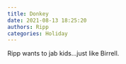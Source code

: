 ```yaml
---
title: Donkey
date: 2021-08-13 18:25:20
authors: Ripp
categories: Holiday
---
```


 Ripp wants to jab kids...just like Birrell.